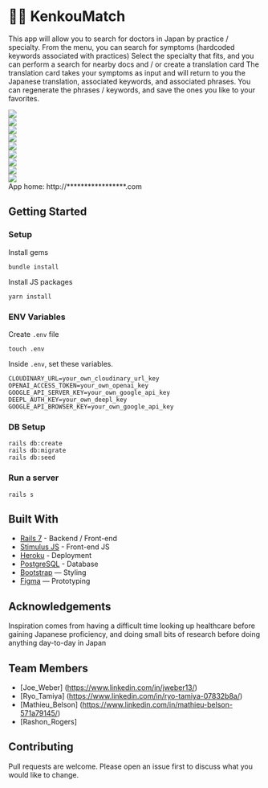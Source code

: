 # 👨‍⚕️ KenkouMatch

This app will allow you to search for doctors in Japan by practice / specialty.
From the menu, you can search for symptoms (hardcoded keywords associated with practices)
Select the specialty that fits, and you can perform a search for nearby docs and / or create a translation card
The translation card takes your symptoms as input and will return to you the Japanese translation, associated keywords, and associated phrases.
You can regenerate the phrases / keywords, and save the ones you like to your favorites.

<img src="./app/assets/images/KenkouMatch_home.png">
<br>
<img src="./app/assets/images/KenkouMatch_practice.png">
<br>
<img src="./app/assets/images/KenkouMatch_search.png">
<br>
<img src="./app/assets/images/KenkouMatch_practice_index.png">
<br>
<img src="./app/assets/images/KenkouMatch_practice_show.png">
<br>
<img src="./app/assets/images/KenkouMatch_practice_card.png">
<br>
<img src="./app/assets/images/KenkouMatch_keywords.png">
<br>
<img src="./app/assets/images/KenkouMatch_phrases.png">
<br>
<img src="./app/assets/images/KenkouMatch_mycards.png">
<br>
App home: http://*****************.com


## Getting Started
### Setup

Install gems
```
bundle install
```
Install JS packages
```
yarn install
```

### ENV Variables
Create `.env` file
```
touch .env
```
Inside `.env`, set these variables.
```
CLOUDINARY_URL=your_own_cloudinary_url_key
OPENAI_ACCESS_TOKEN=your_own_openai_key
GOOGLE_API_SERVER_KEY=your_own_google_api_key
DEEPL_AUTH_KEY=your_own_deepl_key
GOOGLE_API_BROWSER_KEY=your_own_google_api_key
```

### DB Setup
```
rails db:create
rails db:migrate
rails db:seed
```

### Run a server
```
rails s
```

## Built With
- [Rails 7](https://guides.rubyonrails.org/) - Backend / Front-end
- [Stimulus JS](https://stimulus.hotwired.dev/) - Front-end JS
- [Heroku](https://heroku.com/) - Deployment
- [PostgreSQL](https://www.postgresql.org/) - Database
- [Bootstrap](https://getbootstrap.com/) — Styling
- [Figma](https://www.figma.com) — Prototyping

## Acknowledgements
Inspiration comes from having a difficult time looking up healthcare before gaining Japanese proficiency, and doing small bits of research before doing anything day-to-day in Japan

## Team Members
- [Joe_Weber] (https://www.linkedin.com/in/jweber13/)
- [Ryo_Tamiya] (https://www.linkedin.com/in/ryo-tamiya-07832b8a/)
- [Mathieu_Belson] (https://www.linkedin.com/in/mathieu-belson-571a79145/)
- [Rashon_Rogers]


## Contributing
Pull requests are welcome. Please open an issue first to discuss what you would like to change.
